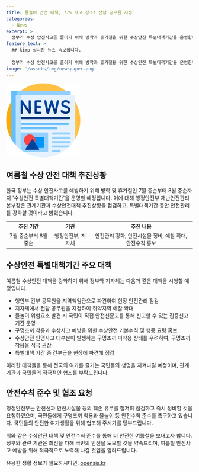 ```yaml
---
title: 물놀이 안전 대책, 77% 사고 감소! 전담 공무원 지정
categories:
  - News
excerpt: >
  정부가 수상 안전사고를 줄이기 위해 방학과 휴가철을 위한 수상안전 특별대책기간을 운영한다. 이 77%의 물놀이 인명사고가 여름철 성수기에서 발생하기 때문에, 관련 기관들은 현장 안전관리를 강화하고 국민이 안전신문고를 통해 위험요소를 신고할 수 있도록 돼 있다. 또한, 안전시설물의 훼손과 안전시설물이 없는 곳에 대한 예찰을 강조하며, 구명조끼 착용과 수상안전 기본수칙에 대한 홍보를 강화할 예정이다.특별대책 기간동안 간부급을 현장에 파견해 안전 관리를 감독하며, 국민의 생명을 보호하기 위한 노력을 당부한다.
feature_text: >
  ## kimp 실시간 뉴스 속보입니다.

  정부가 수상 안전사고를 줄이기 위해 방학과 휴가철을 위한 수상안전 특별대책기간을 운영한다. 이 77%의 물놀이 인명사고가 여름철 성수기에서 발생하기 때문에, 관련 기관들은 현장 안전관리를 강화하고 국민이 안전신문고를 통해 위험요소를 신고할 수 있도록 돼 있다. 또한, 안전시설물의 훼손과 안전시설물이 없는 곳에 대한 예찰을 강조하며, 구명조끼 착용과 수상안전 기본수칙에 대한 홍보를 강화할 예정이다.특별대책 기간동안 간부급을 현장에 파견해 안전 관리를 감독하며, 국민의 생명을 보호하기 위한 노력을 당부한다.
image: '/assets/img/newspaper.png'
---
```


<p><img src="/assets/img/newspaper.png" alt="kimplant 속보" /></p>

<h2 data-ke-size="size26">여름철 수상 안전 대책 추진상황</h2>

<p data-ke-size="size16">한국 정부는 수상 안전사고를 예방하기 위해 방학 및 휴가철인 7월 중순부터 8월 중순까지 '수상안전 특별대책기간'을 운영할 예정입니다. 이에 대해 행정안전부 재난안전관리본부장은 관계기관과 수상안전대책 추진상황을 점검하고, 특별대책기간 동안 안전관리를 강화할 것이라고 밝혔습니다.</p>

<table>
  <tr>
    <td style="text-align: center; height: 17px;"><b>추진 기간</b></td>
    <td style="text-align: center; height: 17px;"><b>기관</b></td>
    <td style="text-align: center; height: 17px;"><b>추진 내용</b></td>
  </tr>
  <tr>
    <td style="text-align: center; height: 17px;">7월 중순부터 8월 중순</td>
    <td style="text-align: center; height: 17px;">행정안전부, 지자체</td>
    <td style="text-align: center; height: 17px;">안전관리 강화, 안전시설물 정비, 예찰 확대, 안전수칙 홍보</td>
  </tr>
</table>

<h2 data-ke-size="size26">수상안전 특별대책기간 주요 대책</h2>

<p data-ke-size="size16">여름철 수상안전 대책을 강화하기 위해 정부와 지자체는 다음과 같은 대책을 시행할 예정입니다.</p>

<ul>
  <li>행안부 간부 공무원을 지역책임관으로 파견하여 현장 안전관리 점검</li>
  <li>지자체에서 전담 공무원을 지정하여 취약지역 예찰 확대</li>
  <li>물놀이 위험요소 발견 시 국민이 직접 안전신문고를 통해 신고할 수 있는 집중신고기간 운영</li>
  <li>구명조끼 착용과 수상사고 예방을 위한 수상안전 기본수칙 및 행동 요령 홍보</li>
  <li>수상안전 인명사고 대부분이 발생하는 구명조끼 미착용 상태를 우려하여, 구명조끼 착용을 적극 권장</li>
  <li>특별대책 기간 중 간부급을 현장에 파견해 점검</li>
</ul>

<p data-ke-size="size16">이러한 대책들을 통해 전국의 여가를 즐기는 국민들의 생명을 지켜나갈 예정이며, 관계기관과 국민들의 적극적인 협조를 부탁드립니다.</p>

<h2 data-ke-size="size26">안전수칙 준수 및 협조 요청</h2>

<p data-ke-size="size16">행정안전부는 안전선과 안전시설물 등의 훼손 유무를 철저히 점검하고 즉시 정비할 것을 요청하였으며, 국민들에게 구명조끼 착용과 물놀이 등 안전수칙 준수를 촉구하고 있습니다. 국민들의 안전한 여가생활을 위해 협조해 주시기를 당부드립니다.</p>

<p data-ke-size="size16">위와 같은 수상안전 대책 및 안전수칙 준수를 통해 더 안전한 여름철을 보내고자 합니다. 정부와 관련 기관은 최선을 다해 국민의 안전을 도모할 것을 약속드리며, 여름철 안전사고 예방을 위해 적극적으로 노력해 나갈 것임을 알려드립니다.</p>
유용한 생활 정보가 필요하시다면, <a href="https://opensis.kr" rel="dofollow">opensis.kr</a>


